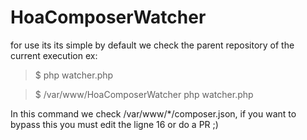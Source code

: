 HoaComposerWatcher
==================

for use its its simple by default we check the parent repository of the current execution ex:

>$ php watcher.php

>$ /var/www/HoaComposerWatcher php watcher.php 
  
In this command we check /var/www/*/composer.json, if you want to bypass this you must edit the ligne 16 or do a PR ;)

